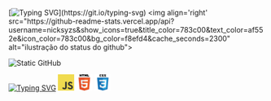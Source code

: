 [![Typing SVG](https://readme-typing-svg.demolab.com?font=Fira+Code&pause=1000&color=F7A665&random=false&width=435&lines=Ol%C3%A1%2C+me+chamo+Nicolas!;Estudando+programa%C3%A7%C3%A3o!)](https://git.io/typing-svg)
<img align='right' src="https://github-readme-stats.vercel.app/api?username=nicksyzs&show_icons=true&title_color=783c00&text_color=af552e&icon_color=783c00&bg_color=f8efd4&cache_seconds=2300" alt="ilustração do status do github">

<img src="https://img.shields.io/static/v1?label=Overview&message=NICOLAS&color=f8efd4&style=for-the-badge&logo=GitHub" alt="Static GitHub">

[![Typing SVG](https://readme-typing-svg.demolab.com?font=Fira+Code&pause=1000&color=F7A04E&random=false&width=435&lines=Atualmente+estudando)](https://git.io/typing-svg)
<code><img height="32" src="https://raw.githubusercontent.com/github/explore/80688e429a7d4ef2fca1e82350fe8e3517d3494d/topics/javascript/javascript.png" alt="Javascript"/></code>
<code><img height="32" src="https://raw.githubusercontent.com/github/explore/80688e429a7d4ef2fca1e82350fe8e3517d3494d/topics/html/html.png" alt="HTML5"/></code>
<code><img height="32" src="https://raw.githubusercontent.com/github/explore/80688e429a7d4ef2fca1e82350fe8e3517d3494d/topics/css/css.png" alt="CSS"/></code>
